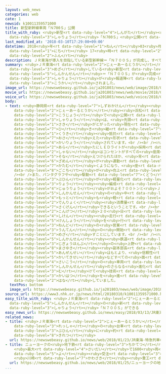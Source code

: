 ```yaml
---
layout: web_news
categories: web
cate: 1
newsid: k10011359571000
title: 新型新幹線車両「Ｎ700Ｓ」公開
title_with_ruby: <ruby>新型<rt data-ruby-level="4">しんがた</rt></ruby><ruby>新幹線<rt data-ruby-level="5">しんかんせん</rt></ruby><ruby>車両<rt
  data-ruby-level="3">しゃりょう</rt></ruby>「Ｎ700Ｓ」<ruby>公開<rt data-ruby-level="3">こうかい</rt></ruby>
last_modified_at: '2018-03-10T17:29:00+09:00'
datetime: 2018<ruby>年<rt data-ruby-level="1">ねん</rt></ruby>03<ruby>月<rt data-ruby-level="1">がつ</rt></ruby>10<ruby>日<rt
  data-ruby-level="1">にち</rt></ruby> 17<ruby>時<rt data-ruby-level="2">じ</rt></ruby>29<ruby>分<rt
  data-ruby-level="2">ふん</rt></ruby>
description: ＪＲ東海が導入を目指している新型新幹線＝「Ｎ７００Ｓ」が完成し、すべての車両が報道陣に公開されました。
summary: <ruby>ＪＲ東海<rt data-ruby-level="2">じぇーあーるとうかい</rt></ruby>が<ruby>導入<rt data-ruby-level="5">どうにゅう</rt></ruby>を<ruby>目指<rt
  data-ruby-level="3">めざ</rt></ruby>している<ruby>新型<rt data-ruby-level="4">しんがた</rt></ruby><ruby>新幹線<rt
  data-ruby-level="5">しんかんせん</rt></ruby>＝「Ｎ７００Ｓ」が<ruby>完成<rt data-ruby-level="4">かんせい</rt></ruby>し、すべての<ruby>車両<rt
  data-ruby-level="3">しゃりょう</rt></ruby>が<ruby>報道陣<rt data-ruby-level="7">ほうどうじん</rt></ruby>に<ruby>公開<rt
  data-ruby-level="3">こうかい</rt></ruby>されました。
image_url: https://newswebeasy.github.io/ja201803/news/web/image/2018/03/10/K10011359571_1803101937_1803101940_01_03.jpg
movie_url: https://newswebeasy.github.io/ja201803/news/web/movie/2018/03/10/k10011359571_201803101938_201803101939.mp4
voice_url: https://newswebeasy.github.io/ja201803/news/web/voice/2018/03/10/k10011359571_201803101938_201803101939.mp3
body:
- text: <ruby>静岡県<rt data-ruby-level="7">しずおかけん</rt></ruby><ruby>浜松市<rt data-ruby-level="7">はままつし</rt></ruby>にある<ruby>ＪＲ東海<rt
    data-ruby-level="2">じぇーあーるとうかい</rt></ruby><ruby>浜松<rt data-ruby-level="7">はままつ</rt></ruby><ruby>工場<rt
    data-ruby-level="2">こうじょう</rt></ruby>で<ruby>公開<rt data-ruby-level="3">こうかい</rt></ruby>された<ruby>車両<rt
    data-ruby-level="3">しゃりょう</rt></ruby>は、<ruby>先頭<rt data-ruby-level="2">せんとう</rt></ruby>がこれまでの<ruby>先<rt
    data-ruby-level="1">さき</rt></ruby>がとがった<ruby>現在<rt data-ruby-level="5">げんざい</rt></ruby>のモデルを<ruby>引<rt
    data-ruby-level="7">ひ</rt></ruby>き<ruby>継<rt data-ruby-level="7">つ</rt></ruby>ぎながらも<ruby>空気<rt
    data-ruby-level="1">くうき</rt></ruby><ruby>抵抗<rt data-ruby-level="7">ていこう</rt></ruby>を<ruby>抑<rt
    data-ruby-level="7">おさ</rt></ruby>えた<ruby>形状<rt data-ruby-level="5">けいじょう</rt></ruby>に<ruby>改良<rt
    data-ruby-level="4">かいりょう</rt></ruby>されています。<br /><br /><ruby>前照灯<rt data-ruby-level="4">ぜんしょうとう</rt></ruby>には<ruby>新<rt
    data-ruby-level="2">あら</rt></ruby>たにＬＥＤライトが<ruby>採用<rt data-ruby-level="5">さいよう</rt></ruby>されています。<ruby>車内<rt
    data-ruby-level="2">しゃない</rt></ruby>はコンセントがすべての<ruby>座席<rt data-ruby-level="6">ざせき</rt></ruby>に<ruby>備<rt
    data-ruby-level="5">そな</rt></ruby>えつけられたほか、<ruby>背<rt data-ruby-level="6">せ</rt></ruby>もたれと<ruby>座面<rt
    data-ruby-level="6">ざめん</rt></ruby>が<ruby>連動<rt data-ruby-level="4">れんどう</rt></ruby>して<ruby>傾<rt
    data-ruby-level="7">かたむ</rt></ruby>くようになり、<ruby>座<rt data-ruby-level="8">すわ</rt></ruby>り<ruby>心地<rt
    data-ruby-level="8">ごこち</rt></ruby>が<ruby>向上<rt data-ruby-level="3">こうじょう</rt></ruby>したということです。<br
    /><br />また、パンタグラフや<ruby>駆動<rt data-ruby-level="7">くどう</rt></ruby>システムの<ruby>部品<rt
    data-ruby-level="3">ぶひん</rt></ruby>が<ruby>軽量化<rt data-ruby-level="4">けいりょうか</rt></ruby>され、１６<ruby>両<rt
    data-ruby-level="3">りょう</rt></ruby><ruby>編成<rt data-ruby-level="5">へんせい</rt></ruby>の<ruby>重量<rt
    data-ruby-level="4">じゅうりょう</rt></ruby>がおよそ７００トンと<ruby>ＪＲ東海<rt data-ruby-level="2">じぇーあーるとうかい</rt></ruby>の<ruby>新幹線<rt
    data-ruby-level="5">しんかんせん</rt></ruby>の<ruby>中<rt data-ruby-level="1">なか</rt></ruby>で<ruby>最<rt
    data-ruby-level="4">もっと</rt></ruby>も<ruby>軽<rt data-ruby-level="3">かる</rt></ruby>くなり、<ruby>電力<rt
    data-ruby-level="2">でんりょく</rt></ruby><ruby>消費量<rt data-ruby-level="4">しょうひりょう</rt></ruby>がおよそ７％<ruby>削減<rt
    data-ruby-level="7">さくげん</rt></ruby>できるということです。<br /><br /><ruby>ＪＲ東海<rt data-ruby-level="2">じぇーあーるとうかい</rt></ruby>では、<ruby>今月<rt
    data-ruby-level="2">こんげつ</rt></ruby>２０<ruby>日<rt data-ruby-level="1">にち</rt></ruby>から<ruby>試験<rt
    data-ruby-level="4">しけん</rt></ruby><ruby>走行<rt data-ruby-level="2">そうこう</rt></ruby>して<ruby>検証<rt
    data-ruby-level="5">けんしょう</rt></ruby>を<ruby>行<rt data-ruby-level="2">おこな</rt></ruby>い、２０２０<ruby>年度<rt
    data-ruby-level="3">ねんど</rt></ruby>の<ruby>営業<rt data-ruby-level="5">えいぎょう</rt></ruby><ruby>運転<rt
    data-ruby-level="3">うんてん</rt></ruby>の<ruby>開始<rt data-ruby-level="3">かいし</rt></ruby>を<ruby>目指<rt
    data-ruby-level="3">めざ</rt></ruby>すことにしています。<br /><br /><ruby>ＪＲ東海<rt data-ruby-level="2">じぇーあーるとうかい</rt></ruby><ruby>新幹線<rt
    data-ruby-level="5">しんかんせん</rt></ruby><ruby>鉄道<rt data-ruby-level="3">てつどう</rt></ruby><ruby>事業本部<rt
    data-ruby-level="3">じぎょうほんぶ</rt></ruby>の<ruby>上野<rt data-ruby-level="2">うえの</rt></ruby><ruby>雅之<rt
    data-ruby-level="8">まさゆき</rt></ruby><ruby>副本部長<rt data-ruby-level="4">ふくほんぶちょう</rt></ruby>は、「<ruby>安全性<rt
    data-ruby-level="5">あんぜんせい</rt></ruby>はもとより、<ruby>信頼性<rt data-ruby-level="7">しんらいせい</rt></ruby>、<ruby>快適性<rt
    data-ruby-level="5">かいてきせい</rt></ruby>などすべての<ruby>面<rt data-ruby-level="3">めん</rt></ruby>で<ruby>最高<rt
    data-ruby-level="4">さいこう</rt></ruby>の<ruby>車両<rt data-ruby-level="3">しゃりょう</rt></ruby>になっています。<ruby>新幹線<rt
    data-ruby-level="5">しんかんせん</rt></ruby>のさらなる<ruby>進化<rt data-ruby-level="3">しんか</rt></ruby>に<ruby>向<rt
    data-ruby-level="3">む</rt></ruby>けて<ruby>技術<rt data-ruby-level="5">ぎじゅつ</rt></ruby><ruby>開発<rt
    data-ruby-level="3">かいはつ</rt></ruby>を<ruby>進<rt data-ruby-level="3">すす</rt></ruby>めたい」と<ruby>話<rt
    data-ruby-level="2">はな</rt></ruby>していました。
  textPos: bottom
  image_url: https://newswebeasy.github.io/ja201803/news/web/image/2018/03/10/K10011359571_1803101726_1803101729_01_03.jpg
source_url: https://www3.nhk.or.jp/news/html/20180310/k10011359571000.html
easy_title_with_ruby: <ruby>ＪＲ東海<rt data-ruby-level="2">じぇーあーるとうかい</rt></ruby>の<ruby>新幹線<rt
  data-ruby-level="5">しんかんせん</rt></ruby>の<ruby>新<rt data-ruby-level="2">あたら</rt></ruby>しい<ruby>車両<rt
  data-ruby-level="3">しゃりょう</rt></ruby>「Ｎ７００Ｓ」ができる
easy_news_url: https://newswebeasy.github.io/news/easy/2018/03/13/JR東海の新幹線の新しい車両N700Sができる
related_news:
- title: <ruby>ＪＲ東海<rt data-ruby-level="2">じぇーあーるとうかい</rt></ruby> <ruby>特急<rt data-ruby-level="4">とっきゅう</rt></ruby><ruby>列車<rt
    data-ruby-level="3">れっしゃ</rt></ruby>の<ruby>台車<rt data-ruby-level="2">だいしゃ</rt></ruby><ruby>部品<rt
    data-ruby-level="3">ぶひん</rt></ruby>に<ruby>約<rt data-ruby-level="4">やく</rt></ruby>20センチの<ruby>亀裂<rt
    data-ruby-level="8">きれつ</rt></ruby>
  url: https://newswebeasy.github.io/news/web/2018/01/23/JR東海-特急列車の台車部品に約20センチの亀裂
- title: ニューヨークの<ruby>地下鉄<rt data-ruby-level="3">ちかてつ</rt></ruby><ruby>車両<rt data-ruby-level="3">しゃりょう</rt></ruby>
    <ruby>最大<rt data-ruby-level="4">さいだい</rt></ruby>で1600<ruby>両<rt data-ruby-level="3">りょう</rt></ruby><ruby>余<rt
    data-ruby-level="5">よ</rt></ruby><ruby>受注<rt data-ruby-level="3">じゅちゅう</rt></ruby>
    <ruby>川崎<rt data-ruby-level="7">かわさき</rt></ruby><ruby>重工<rt data-ruby-level="3">じゅうこう</rt></ruby>
  url: https://newswebeasy.github.io/news/web/2018/01/25/ニューヨークの地下鉄車両-最大で1600両余受注-川崎重工
...
```

